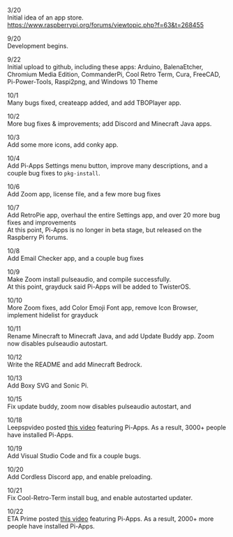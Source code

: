 3/20  
Initial idea of an app store.  
https://www.raspberrypi.org/forums/viewtopic.php?f=63&t=268455  
  
9/20  
Development begins.  
  
9/22  
Initial upload to github, including these apps: Arduino, BalenaEtcher, Chromium Media Edition, CommanderPi, Cool Retro Term, Cura, FreeCAD, Pi-Power-Tools, Raspi2png, and Windows 10 Theme  
  
10/1  
Many bugs fixed, createapp added, and add TBOPlayer app.  
  
10/2  
More bug fixes & improvements; add Discord and Minecraft Java apps.  
  
10/3  
Add some more icons, add conky app.  
  
10/4  
Add Pi-Apps Settings menu button, improve many descriptions, and a couple bug fixes to `pkg-install`.  
  
10/6  
Add Zoom app, license file, and a few more bug fixes  
  
10/7  
Add RetroPie app, overhaul the entire Settings app, and over 20 more bug fixes and improvements  
At this point, Pi-Apps is no longer in beta stage, but released on the Raspberry Pi forums.  
  
10/8  
Add Email Checker app, and a couple bug fixes  
  
10/9  
Make Zoom install pulseaudio, and compile successfully.   
At this point, grayduck said Pi-Apps will be added to TwisterOS.  
  
10/10  
More Zoom fixes, add Color Emoji Font app, remove Icon Browser, implement hidelist for grayduck  
  
10/11  
Rename Minecraft to Minecraft Java, and add Update Buddy app. Zoom now disables pulseaudio autostart.  
  
10/12  
Write the README and add Minecraft Bedrock.  
  
10/13  
Add Boxy SVG and Sonic Pi.  
  
10/15  
Fix update buddy, zoom now disables pulseaudio autostart, and   
  
10/18  
Leepspvideo posted [this video](https://www.youtube.com/watch?v=zxyWQ3FV98I) featuring Pi-Apps. As a result, 3000+ people have installed Pi-Apps.  
  
10/19  
Add Visual Studio Code and fix a couple bugs.  
  
10/20  
Add Cordless Discord app, and enable preloading.  
  
10/21  
Fix Cool-Retro-Term install bug, and enable autostarted updater.  

10/22  
ETA Prime posted [this video](https://www.youtube.com/watch?v=oqNWJ52DLes) featuring Pi-Apps. As a result, 2000+ more people have installed Pi-Apps.  
